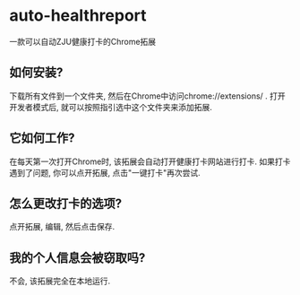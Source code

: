 # auto-healthreport
一款可以自动ZJU健康打卡的Chrome拓展

## 如何安装?
下载所有文件到一个文件夹, 然后在Chrome中访问chrome://extensions/ .
打开开发者模式后, 就可以按照指引选中这个文件夹来添加拓展.

## 它如何工作?
在每天第一次打开Chrome时, 该拓展会自动打开健康打卡网站进行打卡.
如果打卡遇到了问题, 你可以点开拓展, 点击"一键打卡"再次尝试.

## 怎么更改打卡的选项?
点开拓展, 编辑, 然后点击保存.

## 我的个人信息会被窃取吗?
不会, 该拓展完全在本地运行.
